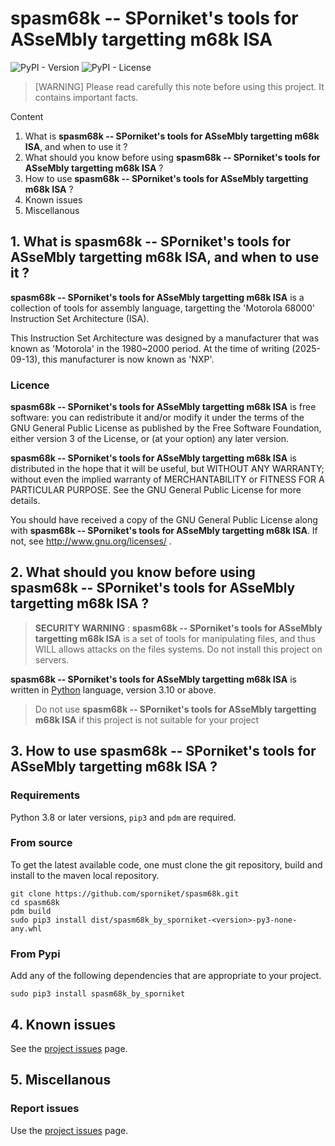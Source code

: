 # spasm68k -- SPorniket's tools for ASseMbly targetting m68k ISA

![PyPI - Version](https://img.shields.io/pypi/v/spasm68k-by-sporniket)
![PyPI - License](https://img.shields.io/pypi/l/spasm68k-by-sporniket)


> [WARNING] Please read carefully this note before using this project. It contains important facts.

Content

1. What is **spasm68k -- SPorniket's tools for ASseMbly targetting m68k ISA**, and when to use it ?
2. What should you know before using **spasm68k -- SPorniket's tools for ASseMbly targetting m68k ISA** ?
3. How to use **spasm68k -- SPorniket's tools for ASseMbly targetting m68k ISA** ?
4. Known issues
5. Miscellanous

## 1. What is **spasm68k -- SPorniket's tools for ASseMbly targetting m68k ISA**, and when to use it ?

**spasm68k -- SPorniket's tools for ASseMbly targetting m68k ISA** is a collection of tools for assembly language, targetting the 'Motorola 68000' Instruction Set Architecture (ISA).

This Instruction Set Architecture was designed by a manufacturer that was known as
'Motorola' in the 1980~2000 period. At the time of writing (2025-09-13), this
manufacturer is now known as 'NXP'.

### Licence
 **spasm68k -- SPorniket's tools for ASseMbly targetting m68k ISA** is free software: you can redistribute it and/or modify it under the terms of the
 GNU General Public License as published by the Free Software Foundation, either version 3 of the License, or (at your
 option) any later version.

 **spasm68k -- SPorniket's tools for ASseMbly targetting m68k ISA** is distributed in the hope that it will be useful, but WITHOUT ANY WARRANTY; without
 even the implied warranty of MERCHANTABILITY or FITNESS FOR A PARTICULAR PURPOSE. See the GNU General Public License for
 more details.

 You should have received a copy of the GNU General Public License along with **spasm68k -- SPorniket's tools for ASseMbly targetting m68k ISA**.
 If not, see http://www.gnu.org/licenses/ .


## 2. What should you know before using **spasm68k -- SPorniket's tools for ASseMbly targetting m68k ISA** ?

> **SECURITY WARNING** : **spasm68k -- SPorniket's tools for ASseMbly targetting m68k ISA** is a set of tools for manipulating files, and thus WILL allows attacks on the files systems. Do not install this project on servers.

**spasm68k -- SPorniket's tools for ASseMbly targetting m68k ISA** is written in [Python](http://python.org) language, version 3.10 or above.

> Do not use **spasm68k -- SPorniket's tools for ASseMbly targetting m68k ISA** if this project is not suitable for your project

## 3. How to use **spasm68k -- SPorniket's tools for ASseMbly targetting m68k ISA** ?

### Requirements

Python 3.8 or later versions, `pip3` and `pdm` are required.

### From source

To get the latest available code, one must clone the git repository, build and install to the maven local repository.

	git clone https://github.com/sporniket/spasm68k.git
	cd spasm68k
	pdm build
    sudo pip3 install dist/spasm68k_by_sporniket-<version>-py3-none-any.whl

### From Pypi
Add any of the following dependencies that are appropriate to your project.

```
sudo pip3 install spasm68k_by_sporniket
```

## 4. Known issues
See the [project issues](https://github.com/sporniket/spasm68k/issues) page.

## 5. Miscellanous

### Report issues
Use the [project issues](https://github.com/sporniket/spasm68k/issues) page.
